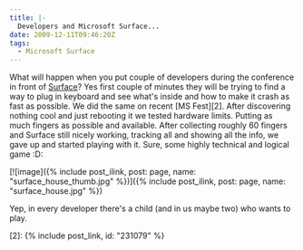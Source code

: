 ```yaml
---
title: |-
  Developers and Microsoft Surface...
date: 2009-12-11T09:46:20Z
tags:
  - Microsoft Surface
---
```

What will happen when you put couple of developers during the conference in front of [Surface][1]? Yes first couple of minutes they will be trying to find a way to plug in keyboard and see what's inside and how to make it crash as fast as possible. We did the same on recent [MS Fest][2]. After discovering nothing cool and just rebooting it we tested hardware limits. Putting as much fingers as possible and available. After collecting roughly 60 fingers and Surface still nicely working, tracking all and showing all the info, we gave up and started playing with it. Sure, some highly technical and logical game :D:

[![image]({% include post_ilink, post: page, name: "surface_house_thumb.jpg" %})]({% include post_ilink, post: page, name: "surface_house.jpg" %})

Yep, in every developer there's a child (and in us maybe two) who wants to play.

[1]: http://www.microsoft.com/surface/
[2]: {% include post_link, id: "231079" %}